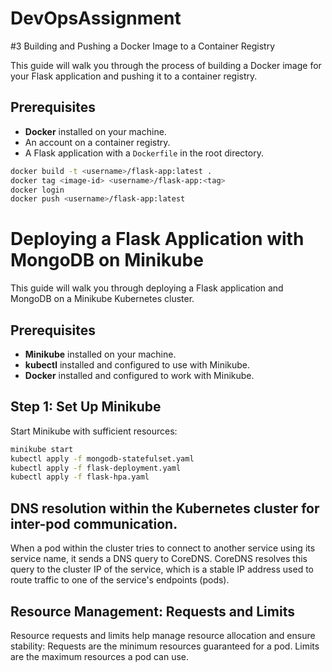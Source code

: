 # DevOpsAssignment

#3 Building and Pushing a Docker Image to a Container Registry

This guide will walk you through the process of building a Docker image for your Flask application and pushing it to a container registry.

## Prerequisites

- **Docker** installed on your machine.
- An account on a container registry.
- A Flask application with a `Dockerfile` in the root directory.

```bash
docker build -t <username>/flask-app:latest .
docker tag <image-id> <username>/flask-app:<tag>
docker login
docker push <username>/flask-app:latest
```

# Deploying a Flask Application with MongoDB on Minikube

This guide will walk you through deploying a Flask application and MongoDB on a Minikube Kubernetes cluster.

## Prerequisites

- **Minikube** installed on your machine.
- **kubectl** installed and configured to use with Minikube.
- **Docker** installed and configured to work with Minikube.

## Step 1: Set Up Minikube

Start Minikube with sufficient resources:

```bash
minikube start
kubectl apply -f mongodb-statefulset.yaml
kubectl apply -f flask-deployment.yaml
kubectl apply -f flask-hpa.yaml
```
## DNS resolution within the Kubernetes cluster for inter-pod communication.

When a pod within the cluster tries to connect to another service using its service name, it sends a DNS query to CoreDNS.
CoreDNS resolves this query to the cluster IP of the service, which is a stable IP address used to route traffic to one of the service's endpoints (pods).

## Resource Management: Requests and Limits
Resource requests and limits help manage resource allocation and ensure stability:
Requests are the minimum resources guaranteed for a pod.
Limits are the maximum resources a pod can use.
